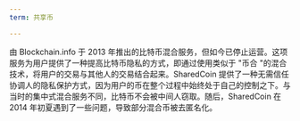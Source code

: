 ```yaml
---
term: 共享币

---
```

由 Blockchain.info 于 2013 年推出的比特币混合服务，但如今已停止运营。这项服务为用户提供了一种提高比特币隐私的方式，即通过使用类似于 "币合 "的混合技术，将用户的交易与其他人的交易结合起来。SharedCoin 提供了一种无需信任协调人的隐私保护方式，因为用户的币在整个过程中始终处于自己的控制之下。与当时的集中式混合服务不同，比特币不会被中间人窃取。随后，SharedCoin 在 2014 年初夏遇到了一些问题，导致部分混合币被去匿名化。